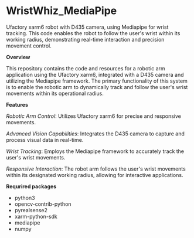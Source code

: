 # WristWhiz_MediaPipe
Ufactory xarm6 robot with D435 camera, using Mediapipe for wrist tracking. This code enables the robot to follow the user's wrist within its working radius, demonstrating real-time interaction and precision movement control.

**Overview**

This repository contains the code and resources for a robotic arm application using the Ufactory xarm6, integrated with a D435 camera and utilizing the Mediapipe framework. The primary functionality of this system is to enable the robotic arm to dynamically track and follow the user's wrist movements within its operational radius.

**Features**

  _Robotic Arm Control_: Utilizes Ufactory xarm6 for precise and responsive movements.
  
  _Advanced Vision Capabilities_: Integrates the D435 camera to capture and process visual data in real-time.
  
  _Wrist Tracking_: Employs the Mediapipe framework to accurately track the user's wrist movements.
  
  _Responsive Interaction_: The robot arm follows the user's wrist movements within its designated working radius, allowing for interactive applications.

**Requrired packages**

  - python3
  - opencv-contrib-python
  - pyrealsense2
  - xarm-python-sdk
  - mediapipe
  - numpy
